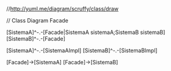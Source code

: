 

//http://yuml.me/diagram/scruffy/class/draw

// Class Diagram Facade


[SistemaA]^-.-[Facade|SistemaA sistemaA;SistemaB sistemaB]
[SistemaB]^-.-[Facade]

[SistemaA]^-.-[SistemaAImpl]
[SistemaB]^-.-[SistemaBImpl]

[Facade]->[SistemaA]
[Facade]->[SistemaB]

